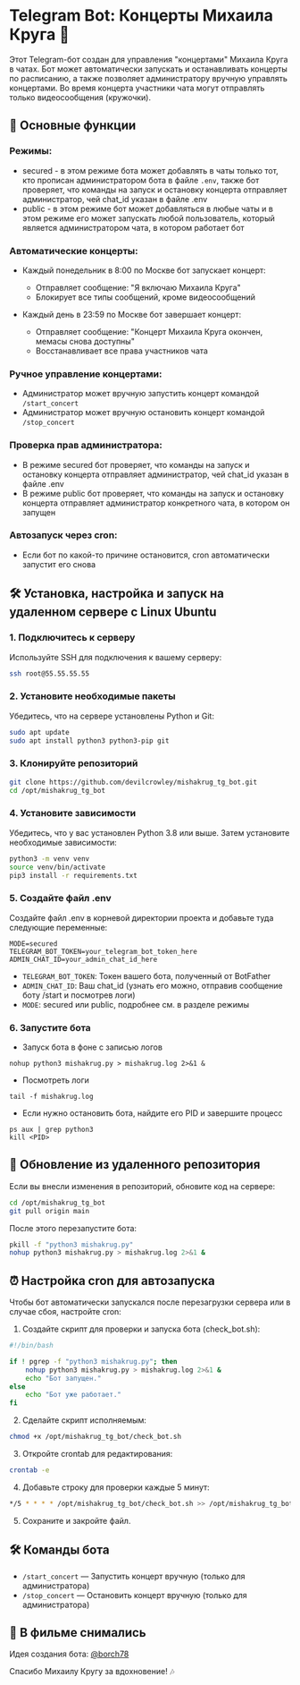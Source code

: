 # Telegram Bot: Концерты Михаила Круга 🎸

Этот Telegram-бот создан для управления "концертами" Михаила Круга в чатах. Бот может автоматически запускать и останавливать концерты по расписанию, а также позволяет администратору вручную управлять концертами. Во время концерта участники чата могут отправлять только видеосообщения (кружочки).

## 🚀 Основные функции

### Режимы:
- secured - в этом режиме бота может добавлять в чаты только тот, кто прописан администратором бота в файле `.env`, также бот проверяет, что команды на запуск и остановку концерта отправляет администратор, чей chat_id указан в файле .env
- public - в этом режиме бот может добавляться в любые чаты и в этом режиме его может запускать любой пользователь, который является администратором чата, в котором работает бот

### Автоматические концерты:

- Каждый понедельник в 8:00 по Москве бот запускает концерт:
  - Отправляет сообщение: "Я включаю Михаила Круга"
  - Блокирует все типы сообщений, кроме видеосообщений

- Каждый день в 23:59 по Москве бот завершает концерт:
  - Отправляет сообщение: "Концерт Михаила Круга окончен, мемасы снова доступны"
  - Восстанавливает все права участников чата

### Ручное управление концертами:

- Администратор может вручную запустить концерт командой `/start_concert`
- Администратор может вручную остановить концерт командой `/stop_concert`

### Проверка прав администратора:

- В режиме secured бот проверяет, что команды на запуск и остановку концерта отправляет администратор, чей chat_id указан в файле .env
- В режиме public бот проверяет, что команды на запуск и остановку концерта отправляет администратор конкретного чата, в котором он запущен

### Автозапуск через cron:

- Если бот по какой-то причине остановится, cron автоматически запустит его снова

## 🛠 Установка, настройка и запуск на удаленном сервере с Linux Ubuntu

### 1. Подключитесь к серверу

Используйте SSH для подключения к вашему серверу:

```bash
ssh root@55.55.55.55
```

### 2. Установите необходимые пакеты

Убедитесь, что на сервере установлены Python и Git:

```bash
sudo apt update
sudo apt install python3 python3-pip git
```

### 3. Клонируйте репозиторий

```bash
git clone https://github.com/devilcrowley/mishakrug_tg_bot.git
cd /opt/mishakrug_tg_bot
```

### 4. Установите зависимости

Убедитесь, что у вас установлен Python 3.8 или выше. Затем установите необходимые зависимости:

```bash
python3 -m venv venv
source venv/bin/activate
pip3 install -r requirements.txt
```

### 5. Создайте файл .env

Создайте файл .env в корневой директории проекта и добавьте туда следующие переменные:

```
MODE=secured
TELEGRAM_BOT_TOKEN=your_telegram_bot_token_here
ADMIN_CHAT_ID=your_admin_chat_id_here
```

- `TELEGRAM_BOT_TOKEN`: Токен вашего бота, полученный от BotFather
- `ADMIN_CHAT_ID`: Ваш chat_id (узнать его можно, отправив сообщение боту /start и посмотрев логи)
- `MODE`: secured или public, подробнее см. в разделе режимы


### 6. Запустите бота

- Запуск бота в фоне с записью логов

```
nohup python3 mishakrug.py > mishakrug.log 2>&1 &
```
- Посмотреть логи

```
tail -f mishakrug.log
```

- Если нужно остановить бота, найдите его PID и завершите процесс

```
ps aux | grep python3
kill <PID>
```

## 🔄 Обновление из удаленного репозитория

Если вы внесли изменения в репозиторий, обновите код на сервере:

```bash
cd /opt/mishakrug_tg_bot
git pull origin main
```

После этого перезапустите бота:

```bash
pkill -f "python3 mishakrug.py"
nohup python3 mishakrug.py > mishakrug.log 2>&1 &
```

## ⏰ Настройка cron для автозапуска

Чтобы бот автоматически запускался после перезагрузки сервера или в случае сбоя, настройте cron:

1. Создайте скрипт для проверки и запуска бота (check_bot.sh):

```bash
#!/bin/bash

if ! pgrep -f "python3 mishakrug.py"; then
    nohup python3 mishakrug.py > mishakrug.log 2>&1 &
    echo "Бот запущен."
else
    echo "Бот уже работает."
fi
```

2. Сделайте скрипт исполняемым:

```bash
chmod +x /opt/mishakrug_tg_bot/check_bot.sh
```

3. Откройте crontab для редактирования:

```bash
crontab -e
```

4. Добавьте строку для проверки каждые 5 минут:

```bash
*/5 * * * * /opt/mishakrug_tg_bot/check_bot.sh >> /opt/mishakrug_tg_bot/cron.log 2>&1
```

5. Сохраните и закройте файл.

## 🛠 Команды бота

- `/start_concert` — Запустить концерт вручную (только для администратора)
- `/stop_concert` — Остановить концерт вручную (только для администратора)


## 🙏 В фильме снимались
Идея создания бота: [@borch78](https://github.com/borch78)

Спасибо Михаилу Кругу за вдохновение! 🎶
